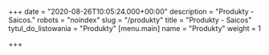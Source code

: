 +++
date = "2020-08-26T10:05:24.000+00:00"
description = "Produkty - Saicos."
robots = "noindex"
slug = "/produkty"
title = "Produkty - Saicos"
tytul_do_listowania = "Produkty"
[menu.main]
name = "Produkty"
weight = 1

+++
